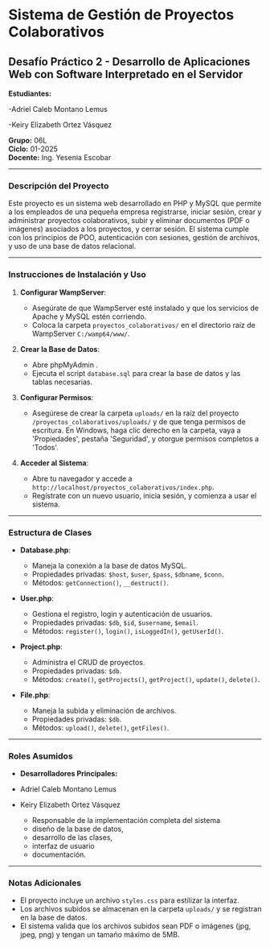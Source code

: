 # Sistema de Gestión de Proyectos Colaborativos

## Desafío Práctico 2 - Desarrollo de Aplicaciones Web con Software Interpretado en el Servidor

**Estudiantes:** 

-Adriel Caleb Montano Lemus

-Keiry Elizabeth Ortez Vásquez

**Grupo:** 06L  
**Ciclo:** 01-2025  
**Docente:** Ing. Yesenia Escobar

---

### Descripción del Proyecto

Este proyecto es un sistema web desarrollado en PHP y MySQL que permite a los empleados de una pequeña empresa registrarse, iniciar sesión, crear y administrar proyectos colaborativos, subir y eliminar documentos (PDF o imágenes) asociados a los proyectos, y cerrar sesión. El sistema cumple con los principios de POO, autenticación con sesiones, gestión de archivos, y uso de una base de datos relacional.

---

### Instrucciones de Instalación y Uso

1. **Configurar WampServer**:
   - Asegúrate de que WampServer esté instalado y que los servicios de Apache y MySQL estén corriendo.
   - Coloca la carpeta `proyectos_colaborativos/` en el directorio raíz de WampServer `C:/wamp64/www/`.

2. **Crear la Base de Datos**:
   - Abre phpMyAdmin .
   - Ejecuta el script `database.sql` para crear la base de datos y las tablas necesarias.

3. **Configurar Permisos**:
   - Asegúrese de crear la carpeta `uploads/` en la raíz del proyecto `/proyectos_colaborativos/uploads/` y de que tenga permisos de escritura. En Windows, haga clic derecho en la carpeta, vaya a 'Propiedades', pestaña 'Seguridad', y otorgue permisos completos a 'Todos'.
4. **Acceder al Sistema**:
   - Abre tu navegador y accede a `http://localhost/proyectos_colaborativos/index.php`.
   - Regístrate con un nuevo usuario, inicia sesión, y comienza a usar el sistema.

---

### Estructura de Clases

- **Database.php**:
  - Maneja la conexión a la base de datos MySQL.
  - Propiedades privadas: `$host`, `$user`, `$pass`, `$dbname`, `$conn`.
  - Métodos: `getConnection()`, `__destruct()`.

- **User.php**:
  - Gestiona el registro, login y autenticación de usuarios.
  - Propiedades privadas: `$db`, `$id`, `$username`, `$email`.
  - Métodos: `register()`, `login()`, `isLoggedIn()`, `getUserId()`.

- **Project.php**:
  - Administra el CRUD de proyectos.
  - Propiedades privadas: `$db`.
  - Métodos: `create()`, `getProjects()`, `getProject()`, `update()`, `delete()`.

- **File.php**:
  - Maneja la subida y eliminación de archivos.
  - Propiedades privadas: `$db`.
  - Métodos: `upload()`, `delete()`, `getFiles()`.

---

### Roles Asumidos

- **Desarrolladores Principales:**
- Adriel Caleb Montano Lemus
- Keiry Elizabeth Ortez Vásquez
  
  - Responsable de la implementación completa del sistema
  -  diseño de la base de datos,
  -   desarrollo de las clases,
  -    interfaz de usuario 
  -    documentación.

---

### Notas Adicionales

- El proyecto incluye un archivo `styles.css` para estilizar la interfaz.
- Los archivos subidos se almacenan en la carpeta `uploads/` y se registran en la base de datos.
- El sistema valida que los archivos subidos sean PDF o imágenes (jpg, jpeg, png) y tengan un tamaño máximo de 5MB.

